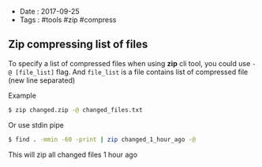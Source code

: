 - Date : 2017-09-25
- Tags : #tools #zip #compress

## Zip compressing list of files

To specify a list of compressed files when using **zip** cli tool, you could use `-@ [file_list]` flag. And `file_list` is a file contains list of compressed file (new line separated)

Example

```bash
$ zip changed.zip -@ changed_files.txt
```

Or use stdin pipe

```bash
$ find . -mmin -60 -print | zip changed_1_hour_ago -@
```

This will zip all changed files 1 hour ago

